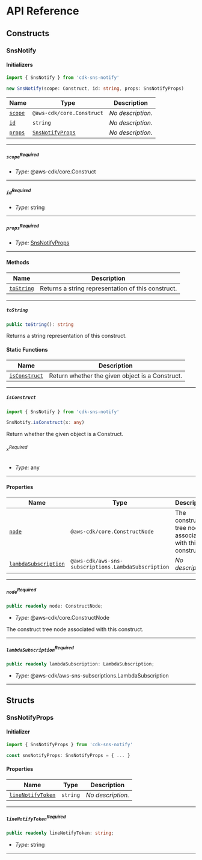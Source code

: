 # API Reference <a name="API Reference" id="api-reference"></a>

## Constructs <a name="Constructs" id="Constructs"></a>

### SnsNotify <a name="SnsNotify" id="cdk-sns-notify.SnsNotify"></a>

#### Initializers <a name="Initializers" id="cdk-sns-notify.SnsNotify.Initializer"></a>

```typescript
import { SnsNotify } from 'cdk-sns-notify'

new SnsNotify(scope: Construct, id: string, props: SnsNotifyProps)
```

| **Name** | **Type** | **Description** |
| --- | --- | --- |
| <code><a href="#cdk-sns-notify.SnsNotify.Initializer.parameter.scope">scope</a></code> | <code>@aws-cdk/core.Construct</code> | *No description.* |
| <code><a href="#cdk-sns-notify.SnsNotify.Initializer.parameter.id">id</a></code> | <code>string</code> | *No description.* |
| <code><a href="#cdk-sns-notify.SnsNotify.Initializer.parameter.props">props</a></code> | <code><a href="#cdk-sns-notify.SnsNotifyProps">SnsNotifyProps</a></code> | *No description.* |

---

##### `scope`<sup>Required</sup> <a name="scope" id="cdk-sns-notify.SnsNotify.Initializer.parameter.scope"></a>

- *Type:* @aws-cdk/core.Construct

---

##### `id`<sup>Required</sup> <a name="id" id="cdk-sns-notify.SnsNotify.Initializer.parameter.id"></a>

- *Type:* string

---

##### `props`<sup>Required</sup> <a name="props" id="cdk-sns-notify.SnsNotify.Initializer.parameter.props"></a>

- *Type:* <a href="#cdk-sns-notify.SnsNotifyProps">SnsNotifyProps</a>

---

#### Methods <a name="Methods" id="Methods"></a>

| **Name** | **Description** |
| --- | --- |
| <code><a href="#cdk-sns-notify.SnsNotify.toString">toString</a></code> | Returns a string representation of this construct. |

---

##### `toString` <a name="toString" id="cdk-sns-notify.SnsNotify.toString"></a>

```typescript
public toString(): string
```

Returns a string representation of this construct.

#### Static Functions <a name="Static Functions" id="Static Functions"></a>

| **Name** | **Description** |
| --- | --- |
| <code><a href="#cdk-sns-notify.SnsNotify.isConstruct">isConstruct</a></code> | Return whether the given object is a Construct. |

---

##### `isConstruct` <a name="isConstruct" id="cdk-sns-notify.SnsNotify.isConstruct"></a>

```typescript
import { SnsNotify } from 'cdk-sns-notify'

SnsNotify.isConstruct(x: any)
```

Return whether the given object is a Construct.

###### `x`<sup>Required</sup> <a name="x" id="cdk-sns-notify.SnsNotify.isConstruct.parameter.x"></a>

- *Type:* any

---

#### Properties <a name="Properties" id="Properties"></a>

| **Name** | **Type** | **Description** |
| --- | --- | --- |
| <code><a href="#cdk-sns-notify.SnsNotify.property.node">node</a></code> | <code>@aws-cdk/core.ConstructNode</code> | The construct tree node associated with this construct. |
| <code><a href="#cdk-sns-notify.SnsNotify.property.lambdaSubscription">lambdaSubscription</a></code> | <code>@aws-cdk/aws-sns-subscriptions.LambdaSubscription</code> | *No description.* |

---

##### `node`<sup>Required</sup> <a name="node" id="cdk-sns-notify.SnsNotify.property.node"></a>

```typescript
public readonly node: ConstructNode;
```

- *Type:* @aws-cdk/core.ConstructNode

The construct tree node associated with this construct.

---

##### `lambdaSubscription`<sup>Required</sup> <a name="lambdaSubscription" id="cdk-sns-notify.SnsNotify.property.lambdaSubscription"></a>

```typescript
public readonly lambdaSubscription: LambdaSubscription;
```

- *Type:* @aws-cdk/aws-sns-subscriptions.LambdaSubscription

---


## Structs <a name="Structs" id="Structs"></a>

### SnsNotifyProps <a name="SnsNotifyProps" id="cdk-sns-notify.SnsNotifyProps"></a>

#### Initializer <a name="Initializer" id="cdk-sns-notify.SnsNotifyProps.Initializer"></a>

```typescript
import { SnsNotifyProps } from 'cdk-sns-notify'

const snsNotifyProps: SnsNotifyProps = { ... }
```

#### Properties <a name="Properties" id="Properties"></a>

| **Name** | **Type** | **Description** |
| --- | --- | --- |
| <code><a href="#cdk-sns-notify.SnsNotifyProps.property.lineNotifyToken">lineNotifyToken</a></code> | <code>string</code> | *No description.* |

---

##### `lineNotifyToken`<sup>Required</sup> <a name="lineNotifyToken" id="cdk-sns-notify.SnsNotifyProps.property.lineNotifyToken"></a>

```typescript
public readonly lineNotifyToken: string;
```

- *Type:* string

---



